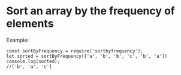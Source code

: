 # Sort an array by the frequency of elements

Example:<br>

`const sortByFrequency = require('sortbyfrequency');`<br>
`let sorted = sortByFrequency(['a', 'b', 'b', 'c', 'b', 'a'])`<br>
`console.log(sorted);`<br>
`//['b', 'a', 'c']`
